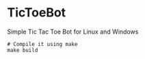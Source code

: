# TicToeBot

Simple Tic Tac Toe Bot for Linux and Windows  

```
# Compile it using make
make build
```
